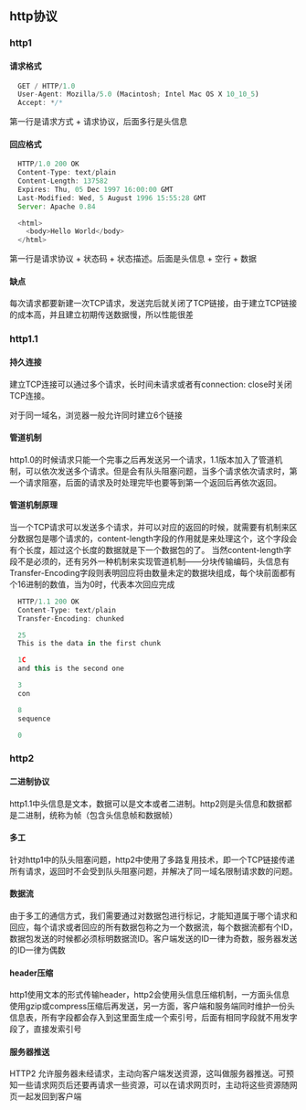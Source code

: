 ## http协议

### http1

#### 请求格式

```javascript
  GET / HTTP/1.0
  User-Agent: Mozilla/5.0 (Macintosh; Intel Mac OS X 10_10_5)
  Accept: */*
```

第一行是请求方式 + 请求协议，后面多行是头信息

#### 回应格式

```javascript
  HTTP/1.0 200 OK 
  Content-Type: text/plain
  Content-Length: 137582
  Expires: Thu, 05 Dec 1997 16:00:00 GMT
  Last-Modified: Wed, 5 August 1996 15:55:28 GMT
  Server: Apache 0.84

  <html>
    <body>Hello World</body>
  </html>
```

第一行是请求协议 + 状态码 + 状态描述。后面是头信息 + 空行 + 数据

#### 缺点

每次请求都要新建一次TCP请求，发送完后就关闭了TCP链接，由于建立TCP链接的成本高，并且建立初期传送数据慢，所以性能很差


### http1.1

#### 持久连接

建立TCP连接可以通过多个请求，长时间未请求或者有connection: close时关闭TCP连接。

对于同一域名，浏览器一般允许同时建立6个链接

#### 管道机制

http1.0的时候请求只能一个完事之后再发送另一个请求，1.1版本加入了管道机制，可以依次发送多个请求。但是会有队头阻塞问题，当多个请求依次请求时，第一个请求阻塞，后面的请求及时处理完毕也要等到第一个返回后再依次返回。

#### 管道机制原理

当一个TCP请求可以发送多个请求，并可以对应的返回的时候，就需要有机制来区分数据包是哪个请求的，content-length字段的作用就是来处理这个，这个字段会有个长度，超过这个长度的数据就是下一个数据包的了。
当然content-length字段不是必须的，还有另外一种机制来实现管道机制——分块传输编码，头信息有Transfer-Encoding字段则表明回应将由数量未定的数据块组成，每个块前面都有个16进制的数值，当为0时，代表本次回应完成

```javascript
  HTTP/1.1 200 OK
  Content-Type: text/plain
  Transfer-Encoding: chunked

  25
  This is the data in the first chunk

  1C
  and this is the second one

  3
  con

  8
  sequence

  0
```

### http2


#### 二进制协议

http1.1中头信息是文本，数据可以是文本或者二进制。http2则是头信息和数据都是二进制，统称为帧（包含头信息帧和数据帧）

#### 多工

针对http1中的队头阻塞问题，http2中使用了多路复用技术，即一个TCP链接传递所有请求，返回时不会受到队头阻塞问题，并解决了同一域名限制请求数的问题。


#### 数据流

由于多工的通信方式，我们需要通过对数据包进行标记，才能知道属于哪个请求和回应，每个请求或者回应的所有数据包称之为一个数据流，每个数据流都有个ID，数据包发送的时候都必须标明数据流ID。客户端发送的ID一律为奇数，服务器发送的ID一律为偶数


#### header压缩

http1使用文本的形式传输header，http2会使用头信息压缩机制，一方面头信息使用gzip或compress压缩后再发送，另一方面，客户端和服务端同时维护一份头信息表，所有字段都会存入到这里面生成一个索引号，后面有相同字段就不用发字段了，直接发索引号

#### 服务器推送

HTTP2 允许服务器未经请求，主动向客户端发送资源，这叫做服务器推送。可预知一些请求网页后还要再请求一些资源，可以在请求网页时，主动将这些资源随网页一起发回到客户端